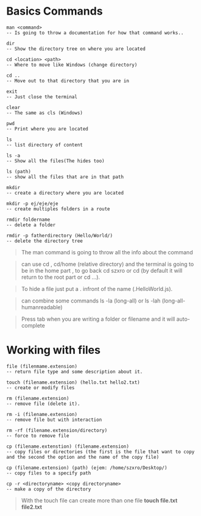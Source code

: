 # Basics Commands

```
man <command>
-- Is going to throw a documentation for how that command works..

dir
-- Show the directory tree on where you are located

cd <location> <path>
-- Where to move like Windows (change directory)

cd ..
-- Move out to that directory that you are in

exit
-- Just close the terminal

clear
-- The same as cls (Windows)

pwd
-- Print where you are located

ls
-- list directory of content

ls -a
-- Show all the files(The hides too)

ls (path)
-- show all the files that are in that path

mkdir
-- create a directory where you are located

mkdir -p ej/eje/eje
-- create multiples folders in a route

rmdir foldername
-- delete a folder

rmdir -p fatherdirectory (Hello/World/)
-- delete the directory tree

```

> The man command is going to throw all the info about the command

> can use cd , cd/home (relative directory) and the terminal is going to be in the home part , to go back cd szxro or cd (by default it will return to the root part or cd ...).

> To hide a file just put a . infront of the name (.HelloWorld.js).

> can combine some commands ls -la (long-all) or ls -lah (long-all-humanreadable)

> Press tab when you are writing a folder or filename and it will auto-complete

# Working with files

```
file (filenmame.extension)
-- return file type and some description about it.

touch (filename.extension) (hello.txt hello2.txt)
-- create or modify files

rm (filename.extension)
-- remove file (delete it).

rm -i (filename.extension)
-- remove file but with interaction

rm -rf (filename.extension/directory)
-- force to remove file

cp (filename.extenstion) (filename.extension)
-- copy files or directories (the first is the file that want to copy and the second the option and the name of the copy file)

cp (filename.extension) (path) (ejem: /home/szxro/Desktop/)
-- copy files to a specify path

cp -r <directoryname> <copy directoryname>
-- make a copy of the directory

```

> With the touch file can create more than one file **touch file.txt file2.txt**
